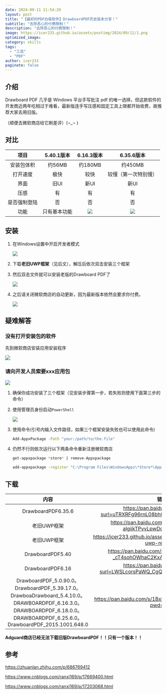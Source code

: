 ```yaml
---
date: 2024-09-11 11:54:29
layout: post
title: "【最好的PDF白板软件】DrawboardPDF历史版本分享！"
subtitle: "去除恶心的付费限制！"
description: "去除恶心的付费限制！"
image: https://icer233.github.io/assets/postimg/2024/09/11/1.png
optimized_image:
category: skills
tags:
  - "工具"
  - "PDF"
author: icer233
paginate: false
---
```


## 介绍

Drawboard PDF 几乎是 Windows 平台手写批注 pdf 的唯一选择，但这款软件的开发商近两年吃相过于难看，最新版连手写压感和固定工具上限都开始收费，故推荐大家去用旧版。

（顺便去微软商店给它刷差评）(¬_¬ )

## 对比

|     项目     |  5.40.1版本  |                          6.16.3版本                          |                          6.35.6版本                          |
| :----------: | :----------: | :----------------------------------------------------------: | :----------------------------------------------------------: |
|  安装包体积  |    约56MB    |                           约180MB                            |                           约450MB                            |
|   打开速度   |     极快     |                             较快                             |                     较慢（第一次特别慢）                     |
|     界面     |     旧UI     |                             新UI                             |                             新UI                             |
|     压感     |      有      |                              有                              |                              有                              |
| 是否强制登陆 |      否      |                              否                              |                              否                              |
|     功能     | 只有基本功能 | ![](https://icer233.github.io/assets/postimg/2024/09/11/6.16alltools.png) | ![](https://icer233.github.io/assets/postimg/2024/09/11/6.35alltools.png) |

## 安装

1. 在Windows设置中开启开发者模式

   ![](https://icer233.github.io/assets/postimg/2024/09/11/2.png)

2. 下载**老旧UWP框架**（见后文），解压后依次双击安装三个框架

3. 然后双击文件就可以安装老版的Drawboard PDF了

   ![](https://icer233.github.io/assets/postimg/2024/09/11/3.png)

4. 之后请关闭微软商店的自动更新，因为最新版本依然会要求你付费。

   ![](https://icer233.github.io/assets/postimg/2024/09/11/4.png)

## 疑难解答

### 没有打开安装包的软件

先到微软商店安装应用安装程序

![](https://icer233.github.io/assets/postimg/2024/09/11/6.png)

### 请向开发人员索要xxx应用包

![](https://icer233.github.io/assets/postimg/2024/09/11/7.png)

1. 确保你成功安装了三个框架（见安装步骤第一步，若失败则使用下面第三步的命令）

2. 使用管理员身份启动`PowerShell`

   ![](https://icer233.github.io/assets/postimg/2024/09/11/8.png)

3. 使用命令(引号内输入文件路径，如果三个框架安装失败也可以使用此命令)

   ```bash
   Add-AppxPackage -Path "your:/path/to/the.file"
   ```

4. 仍然不行则依次运行以下两条命令重新注册微软商店

   ```bash
   get-appxpackage *store* | remove-Appxpackage
   
   add-appxpackage -register "C:\Program Files\WindowsApps\*Store*\AppxManifest.xml" -disabledevelopmentmode
   
   ```

## 下载

|                             内容                             |                             链接                             |                             出处                             |
| :----------------------------------------------------------: | :----------------------------------------------------------: | :----------------------------------------------------------: |
|                      DrawboardPDF6.35.6                      | https://pan.baidu.com/share/init?surl=uTRXRFg96rnL08bhGi3eQQ&pwd=q6e0#q6e0 |            https://zhuanlan.zhihu.com/p/686769412            |
|                         老旧UWP框架                          | https://pan.baidu.com/share/init?surl=R6Q-algiikTPvvLpwDd4rQ&pwd=1145 |            https://zhuanlan.zhihu.com/p/686769412            |
|                         老旧UWP框架                          | https://icer233.github.io/assets/postimg/2024/09/11/old-uwp-relies.zip | https://icer233.github.io/best-pdf-whiteboard-tool-drawboard-pdf/ |
|                       DrawboardPDF5.40                       | https://pan.baidu.com/share/init?surl=RoJOn-_cT4sohOWhaC2KxA&pwd=m9kw#m9kw |          https://www.bilibili.com/read/cv23006023/           |
|                       DrawboardPDF6.16                       | https://pan.baidu.com/share/init?surl=LWSLcorsPaWQ_CgQfHQEEA&pwd=9uhn#9uhn |          https://www.bilibili.com/read/cv23006023/           |
| DrawboardPDF_5.0.90.0。DrawboardPDF_5.39.17.0。DrawboaDrawboard_5.4.10.0。DRAWBOARDPDF_6.16.3.0。DRAWBOARDPDF_6.18.0.0。DRAWBOARDPDF_6.25.6.0。DrawboardPDF_2015.1001.648.0 |   https://pan.baidu.com/s/1BxKdk1H8SqDdaNDcCmpJYw?pwd=52pj   |        https://www.52pojie.cn/thread-1866626-1-1.html        |

**Adguard商店已经无法下载旧版DrawboardPDF！！只有一个版本！！**

## 参考

https://zhuanlan.zhihu.com/p/686769412

https://www.cnblogs.com/ranxi169/p/17669400.html

https://www.cnblogs.com/ranxi169/p/17203068.html
